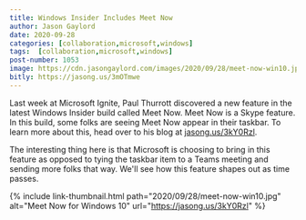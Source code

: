 ```yaml
---
title: Windows Insider Includes Meet Now
author: Jason Gaylord
date: 2020-09-28
categories: [collaboration,microsoft,windows]
tags:  [collaboration,microsoft,windows]
post-number: 1053
image: https://cdn.jasongaylord.com/images/2020/09/28/meet-now-win10.jpg
bitly: https://jasong.us/3mOTmwe
---
```


Last week at Microsoft Ignite, Paul Thurrott discovered a new feature in the latest Windows Insider build called Meet Now. Meet Now is a Skype feature. In this build, some folks are seeing Meet Now appear in their taskbar. To learn more about this, head over to his blog at [jasong.us/3kY0Rzl](https://jasong.us/3kY0Rzl).

The interesting thing here is that Microsoft is choosing to bring in this feature as opposed to tying the taskbar item to a Teams meeting and sending more folks that way. We'll see how this feature shapes out as time passes.

{% include link-thumbnail.html path="2020/09/28/meet-now-win10.jpg" alt="Meet Now for Windows 10" url="https://jasong.us/3kY0Rzl" %}